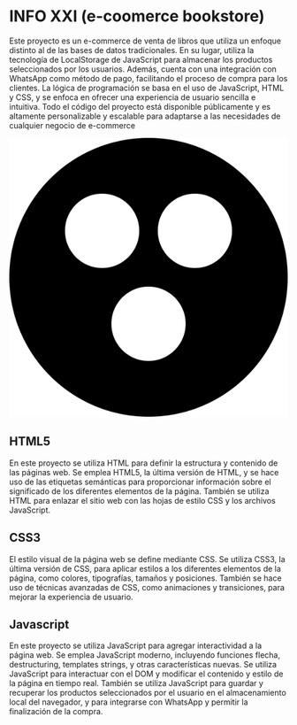 # INFO XXI (e-coomerce bookstore)

Este proyecto es un e-commerce de venta de libros que utiliza un enfoque distinto al de las bases de datos tradicionales. En su lugar, utiliza la tecnología de LocalStorage de JavaScript para almacenar los productos seleccionados por los usuarios. Además, cuenta con una integración con WhatsApp como método de pago, facilitando el proceso de compra para los clientes. La lógica de programación se basa en el uso de JavaScript, HTML y CSS, y se enfoca en ofrecer una experiencia de usuario sencilla e intuitiva. Todo el código del proyecto está disponible públicamente y es altamente personalizable y escalable para adaptarse a las necesidades de cualquier negocio de e-commerce

<p align="center">
  <img src="https://github.com/1nfinit0/LibCommerce/blob/master/needables/imgs/logotipo.svg">
</p>

## HTML5

En este proyecto se utiliza HTML para definir la estructura y contenido de las páginas web. Se emplea HTML5, la última versión de HTML, y se hace uso de las etiquetas semánticas para proporcionar información sobre el significado de los diferentes elementos de la página. También se utiliza HTML para enlazar el sitio web con las hojas de estilo CSS y los archivos JavaScript.

## CSS3

El estilo visual de la página web se define mediante CSS. Se utiliza CSS3, la última versión de CSS, para aplicar estilos a los diferentes elementos de la página, como colores, tipografías, tamaños y posiciones. También se hace uso de técnicas avanzadas de CSS, como animaciones y transiciones, para mejorar la experiencia de usuario.

## Javascript

En este proyecto se utiliza JavaScript para agregar interactividad a la página web. Se emplea JavaScript moderno, incluyendo funciones flecha, destructuring, templates strings, y otras características nuevas. Se utiliza JavaScript para interactuar con el DOM y modificar el contenido y estilo de la página en tiempo real. También se utiliza JavaScript para guardar y recuperar los productos seleccionados por el usuario en el almacenamiento local del navegador, y para integrarse con WhatsApp y permitir la finalización de la compra.
